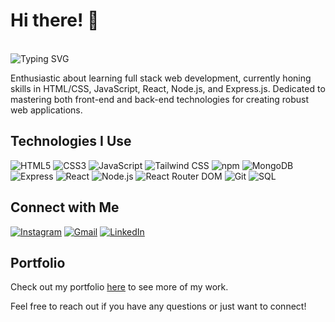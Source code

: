 # Hi there! 👋 
<br>
<img src="https://readme-typing-svg.herokuapp.com?font=Fira+Code&size=22&pause=1000&color=2CBCF7&center=true&width=435&lines=Hi+Everyone!+%F0%9F%91%8B+I+am+RITIK+KUMAR;I+am+a+FullStack+Web+Developer" alt="Typing SVG" />

Enthusiastic about learning full stack web development, currently honing skills in HTML/CSS, JavaScript, React, Node.js, and Express.js. Dedicated to mastering both front-end and back-end technologies for creating robust web applications.

## Technologies I Use

![HTML5](https://img.shields.io/badge/-HTML5-E34F26?style=flat-square&logo=html5&logoColor=white)
![CSS3](https://img.shields.io/badge/-CSS3-1572B6?style=flat-square&logo=css3&logoColor=white)
![JavaScript](https://img.shields.io/badge/-JavaScript-F7DF1E?style=flat-square&logo=javascript&logoColor=black)
![Tailwind CSS](https://img.shields.io/badge/-Tailwind_CSS-38B2AC?style=flat-square&logo=tailwind-css&logoColor=white)
![npm](https://img.shields.io/badge/-npm-CB3837?style=flat-square&logo=npm&logoColor=white)
![MongoDB](https://img.shields.io/badge/-MongoDB-47A248?style=flat-square&logo=mongodb&logoColor=white)
![Express](https://img.shields.io/badge/-Express-000000?style=flat-square&logo=express&logoColor=white)
![React](https://img.shields.io/badge/-React-61DAFB?style=flat-square&logo=react&logoColor=black)
![Node.js](https://img.shields.io/badge/-Node.js-339933?style=flat-square&logo=node.js&logoColor=white)
![React Router DOM](https://img.shields.io/badge/-React_Router_DOM-CA4245?style=flat-square&logo=react-router&logoColor=white)
![Git](https://img.shields.io/badge/-Git-F05032?style=flat-square&logo=git&logoColor=white)
![SQL](https://img.shields.io/badge/-SQL-4479A1?style=flat-square&logo=postgresql&logoColor=white)


## Connect with Me
[![Instagram](https://img.shields.io/badge/-Instagram-E4405F?style=flat-square&logo=instagram&logoColor=white)](https://www.instagram.com/its_ritik.k?igsh=anRtamlyNmV3Njlu)
[![Gmail](https://img.shields.io/badge/-Gmail-D14836?style=flat-square&logo=gmail&logoColor=white)](mailto:rsengar0089@gmail.com)
[![LinkedIn](https://img.shields.io/badge/-LinkedIn-0077B5?style=flat-square&logo=linkedin&logoColor=white)](https://www.linkedin.com/in/ritik-kumar-2b9282227?utm_source=share&utm_campaign=share_via&utm_content=profile&utm_medium=android_app)

## Portfolio

Check out my portfolio [here](https://my-portfolio-ritik-kumars-projects-caf99850.vercel.app/) to see more of my work.



Feel free to reach out if you have any questions or just want to connect!
